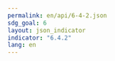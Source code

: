 ```yaml
---
permalink: en/api/6-4-2.json
sdg_goal: 6
layout: json_indicator
indicator: "6.4.2"
lang: en
---
```

